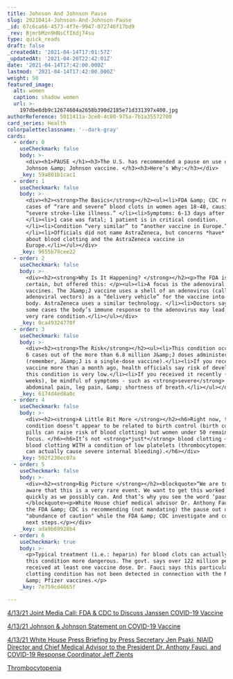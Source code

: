```yaml
---
title: Johnson And Johnson Pause
slug: 20210414-Johnson-And-Johnson-Pause
_id: 67c6ca66-4573-4f7e-9947-072746f17bd9
_rev: BjmrbMzn9HNsCfIXdj74su
type: quick_reads
draft: false
_createdAt: '2021-04-14T17:01:57Z'
_updatedAt: '2021-04-20T22:42:01Z'
date: '2021-04-14T17:42:00.000Z'
lastmod: '2021-04-14T17:42:00.000Z'
weight: 50
featured_image:
  alt: women
  caption: shadow women
  url: >-
    197dbe8db9c12674604a2658b390d2185e71d331397x400.jpg
authorReference: 5011411a-3ce0-4c80-975a-7b1a35572700
card_series: Health
colorpaletteclassname: '--dark-gray'
cards:
  - order: 0
    useCheckmark: false
    body: >-
      <div><h1>PAUSE </h1><h3>The U.S. has recommended a pause on use of the
      Johnson &amp; Johnson vaccine. </h3><h3>Here’s Why:</h3></div>
    _key: 59a801b1cac1
  - order: 1
    useCheckmark: false
    body: >-
      <div><h2><strong>The Basics</strong></h2><ul><li>FDA &amp; CDC report 6
      cases of “rare and severe” blood clots in women ages 18-48, causing
      “severe stroke-like illness.” </li><li>Symptoms: 6-13 days after dose.
      </li><li>1 case was fatal; 1 patient is in critical condition.
      </li><li>Condition “very similar” to “another vaccine in Europe.”
      </li><li>Officials did not name AstraZeneca, but concerns *have* surfaced
      about blood clotting and the AstraZeneca vaccine in
      Europe.</li></ul></div>
    _key: 9655b79cee22
  - order: 2
    useCheckmark: false
    body: >-
      <div><h2><strong>Why Is It Happening? </strong></h2><p>The FDA isn’t
      certain, but offered this: </p><ul><li>A focus is the adenoviral vector
      vaccines. The J&amp;J vaccine uses a shell of an adenovirus (called
      adenoviral vectors) as a “delivery vehicle” for the vaccine into your
      body. AstraZeneca uses a similar technology. </li><li>Doctors say that in
      some cases the body’s immune response to the adenovirus may lead to this
      very rare condition.</li></ul></div>
    _key: 0ca49324770f
  - order: 3
    useCheckmark: false
    body: >-
      <div><h2><strong>The Risk</strong></h2><ul><li>This condition occurred in
      6 cases out of the more than 6.8 million J&amp;J doses administered
      (remember, J&amp;J is a single-dose vaccine).</li><li>If you received
      vaccine more than a month ago, health officials say risk of developing
      this condition is very low.</li><li>If you received it recently (last 3
      weeks), be mindful of symptoms - such as <strong>severe</strong> headache,
      abdominal pain, leg pain, &amp; shortness of breath.</li></ul></div>
    _key: 6174d4ed8a0c
  - order: 4
    useCheckmark: false
    body: >-
      <div><h2><strong>A Little Bit More </strong></h2><h6>Right now, the
      condition doesn’t appear to be related to birth control (birth control
      pills can raise risk of blood clotting) but women under 50 remain the
      focus. </h6><h6>It’s not <strong>*just*</strong> blood clotting – it’s
      blood clotting WITH a condition of low platelets (thrombocytopenia – which
      can actually cause severe internal bleeding).</h6></div>
    _key: 502f230ec07a
  - order: 5
    useCheckmark: false
    body: >-
      <div><h2><strong>Big Picture </strong></h2><blockquote>“We are totally
      aware that this is a very rare event. We want to get this worked out as
      quickly as we possibly can. And that’s why you see the word ‘pause.'"
      </blockquote><p>White House chief medical advisor Dr. Anthony Fauci on why
      the FDA &amp; CDC is recommending (not mandating) the pause out of an
      "abundance of caution" while the FDA &amp; CDC investigate and consider
      next steps.</p></div>
    _key: ada9b69928b4
  - order: 6
    useCheckmark: true
    body: >-
      <p>Typical treatment (i.e.: heparin) for blood clots can actually make
      this condition more dangerous. The govt. says over 122 million people have
      received at least one vaccine dose. Dr. Fauci says this particular type of
      clotting condition has not been detected in connection with the Moderna
      &amp; Pfizer vaccines.</p>
    _key: 7e759cd4665f

---
```

[4/13/21 Joint Media Call: FDA & CDC to Discuss Janssen COVID-19 Vaccine](https://youtu.be/_ELXnGYgsJY)

[4/13/21 Johnson & Johnson Statement on COVID-19 Vaccine ](https://www.jnj.com/johnson-johnson-statement-on-covid-19-vaccine)

[4/13/21 White House Press Briefing by Press Secretary Jen Psaki, NIAID Director and Chief Medical Advisor to the President Dr. Anthony Fauci, and COVID-19 Response Coordinator Jeff Zients](https://www.whitehouse.gov/briefing-room/press-briefings/2021/04/13/press-briefing-by-press-secretary-jen-psaki-niaid-director-and-chief-medical-advisor-to-the-president-dr-anthony-fauci-and-covid-19-response-coordinator-jeff-zients-april-13-2021/)

[Thrombocytopenia](https://www.nhlbi.nih.gov/health-topics/thrombocytopenia)
